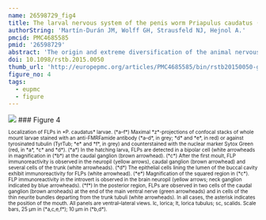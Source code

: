 ```yaml
---
name: 26598729_fig4
title: The larval nervous system of the penis worm Priapulus caudatus (Ecdysozoa).
authorString: 'Martín-Durán JM, Wolff GH, Strausfeld NJ, Hejnol A.'
pmcid: PMC4685585
pmid: '26598729'
abstract: 'The origin and extreme diversification of the animal nervous system is a central question in biology. While most of the attention has traditionally been paid to those lineages with highly elaborated nervous systems (e.g. arthropods, vertebrates, annelids), only the study of the vast animal diversity can deliver a comprehensive view of the evolutionary history of this organ system. In this regard, the phylogenetic position and apparently conservative molecular, morphological and embryological features of priapulid worms (Priapulida) place this animal lineage as a key to understanding the evolution of the Ecdysozoa (i.e. arthropods and nematodes). In this study, we characterize the nervous system of the hatching larva and first lorica larva of the priapulid worm Priapulus caudatus by immunolabelling against acetylated and tyrosinated tubulin, pCaMKII, serotonin and FMRFamide. Our results show that a circumoral brain and an unpaired ventral nerve with a caudal ganglion characterize the central nervous system of hatching embryos. After the first moult, the larva attains some adult features: a neck ganglion, an introvert plexus, and conspicuous secondary longitudinal neurites. Our study delivers a neuroanatomical framework for future embryological studies in priapulid worms, and helps illuminate the course of nervous system evolution in the Ecdysozoa.'
doi: 10.1098/rstb.2015.0050
thumb_url: 'http://europepmc.org/articles/PMC4685585/bin/rstb20150050-g4.gif'
figure_no: 4
tags:
  - eupmc
  - figure
---
```

<img src='http://europepmc.org/articles/PMC4685585/bin/rstb20150050-g4.jpg' style='max-height: 300px'>
### Figure 4
<p style='font-size: 10px;'>Localization of FLPs in *P. caudatus* larvae. (*a–f*) Maximal *z*-projections of confocal stacks of whole mount larvae stained with an anti-FMRFamide antibody (*a–d*, in grey; *d* and *e*, in red) or against tyrosinated tubulin (TyrTub; *e* and *f*, in grey) and counterstained with the nuclear marker Sytox Green (red, in *a*, *c* and *d*). (*a*) In the hatching larva, FLPs are detected in a bipolar cell (white arrowheads in magnification in (*b*) at the caudal ganglion (brown arrowhead). (*c*) After the first moult, FLP immunoreactivity is observed in the neuropil (yellow arrows), caudal ganglion (brown arrowhead) and several cells of the trunk (white arrowheads). (*d*) The epithelial cells lining the lumen of the buccal cavity exhibit immunoreactivity for FLPs (white arrowhead). (*e*) Magnification of the squared region in (*c*). FLP immunoreactivity in the introvert is observed in the brain neuropil (yellow arrows; neck ganglion indicated by blue arrowheads). (*f*) In the posterior region, FLPs are observed in two cells of the caudal ganglion (brown arroheads) at the end of the main ventral nerve (green arrowheads) and in cells of the thin neurite bundles departing from the trunk tubuli (white arrowheads). In all cases, the asterisk indicates the position of the mouth. All panels are ventral–lateral views. lc, lorica; lt, lorica tubulus; sc, scalids. Scale bars, 25 µm in (*a,c,e,f*); 10 µm in (*b,d*).</p>